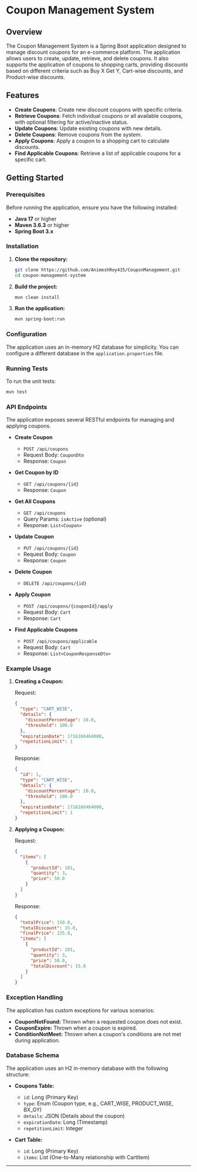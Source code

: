 # Coupon Management System

## Overview

The Coupon Management System is a Spring Boot application designed to manage discount coupons for an e-commerce platform. The application allows users to create, update, retrieve, and delete coupons. It also supports the application of coupons to shopping carts, providing discounts based on different criteria such as Buy X Get Y, Cart-wise discounts, and Product-wise discounts.

## Features

- **Create Coupons**: Create new discount coupons with specific criteria.
- **Retrieve Coupons**: Fetch individual coupons or all available coupons, with optional filtering for active/inactive status.
- **Update Coupons**: Update existing coupons with new details.
- **Delete Coupons**: Remove coupons from the system.
- **Apply Coupons**: Apply a coupon to a shopping cart to calculate discounts.
- **Find Applicable Coupons**: Retrieve a list of applicable coupons for a specific cart.

## Getting Started

### Prerequisites

Before running the application, ensure you have the following installed:

- **Java 17** or higher
- **Maven 3.6.3** or higher
- **Spring Boot 3.x**

### Installation

1. **Clone the repository:**
   ```bash
   git clone https://github.com/AnimeshRoy415/CouponManagement.git
   cd coupon-management-system
   ```

2. **Build the project:**
   ```bash
   mvn clean install
   ```

3. **Run the application:**
   ```bash
   mvn spring-boot:run
   ```

### Configuration

The application uses an in-memory H2 database for simplicity. You can configure a different database in the `application.properties` file.

### Running Tests

To run the unit tests:

```bash
mvn test
```

### API Endpoints

The application exposes several RESTful endpoints for managing and applying coupons.

- **Create Coupon**
    - `POST /api/coupons`
    - Request Body: `CouponDto`
    - Response: `Coupon`

- **Get Coupon by ID**
    - `GET /api/coupons/{id}`
    - Response: `Coupon`

- **Get All Coupons**
    - `GET /api/coupons`
    - Query Params: `isActive` (optional)
    - Response: `List<Coupon>`

- **Update Coupon**
    - `PUT /api/coupons/{id}`
    - Request Body: `Coupon`
    - Response: `Coupon`

- **Delete Coupon**
    - `DELETE /api/coupons/{id}`

- **Apply Coupon**
    - `POST /api/coupons/{couponId}/apply`
    - Request Body: `Cart`
    - Response: `Cart`

- **Find Applicable Coupons**
    - `POST /api/coupons/applicable`
    - Request Body: `Cart`
    - Response: `List<CouponResponseDto>`

### Example Usage

1. **Creating a Coupon:**

   Request:

   ```json
   {
     "type": "CART_WISE",
     "details": {
       "discountPercentage": 10.0,
       "threshold": 100.0
     },
     "expirationDate": 1716166464000,
     "repetitionLimit": 1
   }
   ```

   Response:

   ```json
   {
     "id": 1,
     "type": "CART_WISE",
     "details": {
       "discountPercentage": 10.0,
       "threshold": 100.0
     },
     "expirationDate": 1716166464000,
     "repetitionLimit": 1
   }
   ```

2. **Applying a Coupon:**

   Request:

   ```json
   {
     "items": [
       {
         "productId": 101,
         "quantity": 3,
         "price": 50.0
       }
     ]
   }
   ```

   Response:

   ```json
   {
     "totalPrice": 150.0,
     "totalDiscount": 15.0,
     "finalPrice": 135.0,
     "items": [
       {
         "productId": 101,
         "quantity": 3,
         "price": 50.0,
         "totalDiscount": 15.0
       }
     ]
   }
   ```

### Exception Handling

The application has custom exceptions for various scenarios:

- **CouponNotFound:** Thrown when a requested coupon does not exist.
- **CouponExpire:** Thrown when a coupon is expired.
- **ConditionNotMeet:** Thrown when a coupon's conditions are not met during application.

### Database Schema

The application uses an H2 in-memory database with the following structure:

- **Coupons Table:**
    - `id`: Long (Primary Key)
    - `type`: Enum (Coupon type, e.g., CART_WISE, PRODUCT_WISE, BX_GY)
    - `details`: JSON (Details about the coupon)
    - `expirationDate`: Long (Timestamp)
    - `repetitionLimit`: Integer

- **Cart Table:**
    - `id`: Long (Primary Key)
    - `items`: List<CartItem> (One-to-Many relationship with CartItem)

---